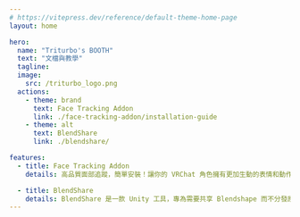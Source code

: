 ```yaml
---
# https://vitepress.dev/reference/default-theme-home-page
layout: home

hero:
  name: "Triturbo's BOOTH"
  text: "文檔與教學"
  tagline: 
  image:
    src: /triturbo_logo.png
  actions:
    - theme: brand
      text: Face Tracking Addon
      link: ./face-tracking-addon/installation-guide
    - theme: alt
      text: BlendShare
      link: ./blendshare/

features:
  - title: Face Tracking Addon
    details: 高品質面部追蹤，簡單安裝！讓你的 VRChat 角色擁有更加生動的表情和動作！Face Tracking Addon 專為 VRChat 設計，提供精確的面部捕捉效果，無論是細緻的眼睛運動還是流暢的嘴巴表情，都能輕鬆實現。

  - title: BlendShare
    details: BlendShare 是一款 Unity 工具，專為需要共享 Blendshape 而不分發原始 FBX® 檔案的創作者而設計。
---
```



